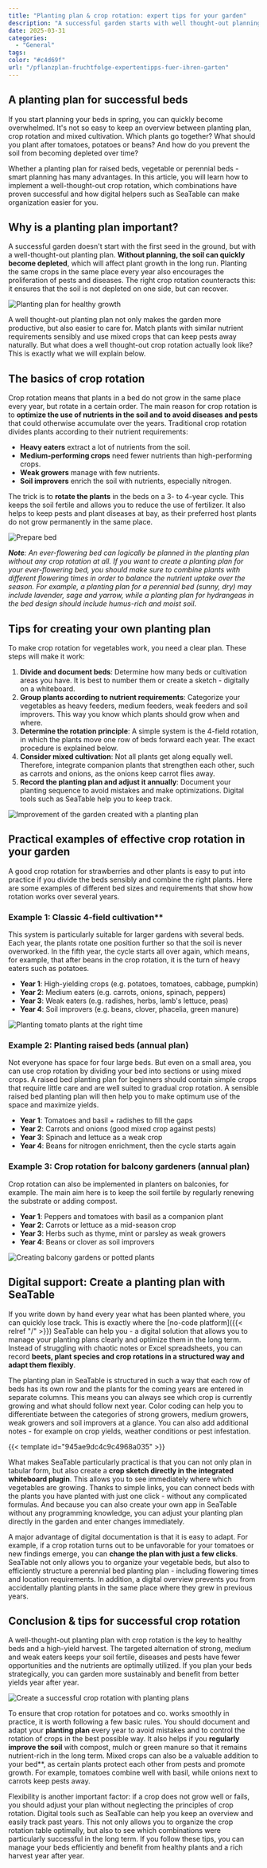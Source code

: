 ```yaml
---
title: "Planting plan & crop rotation: expert tips for your garden"
description: "A successful garden starts with well thought-out planning. With the right crop rotation, the soil remains fertile, pests have a harder time and the harvest is richer. This article shows you how to create a planting plan for vegetables, raised beds and perennial beds."
date: 2025-03-31
categories: 
  - "General"
tags:
color: "#c4d69f"
url: "/pflanzplan-fruchtfolge-expertentipps-fuer-ihren-garten"
---
```


## A planting plan for successful beds

If you start planning your beds in spring, you can quickly become overwhelmed. It's not so easy to keep an overview between planting plan, crop rotation and mixed cultivation. Which plants go together? What should you plant after tomatoes, potatoes or beans? And how do you prevent the soil from becoming depleted over time?

Whether a planting plan for raised beds, vegetable or perennial beds - smart planning has many advantages. In this article, you will learn how to implement a well-thought-out crop rotation, which combinations have proven successful and how digital helpers such as SeaTable can make organization easier for you.

## Why is a planting plan important?

A successful garden doesn't start with the first seed in the ground, but with a well-thought-out planting plan. **Without planning, the soil can quickly become depleted**, which will affect plant growth in the long run. Planting the same crops in the same place every year also encourages the proliferation of pests and diseases. The right crop rotation counteracts this: it ensures that the soil is not depleted on one side, but can recover.

![Planting plan for healthy growth](3.jpg)

A well thought-out planting plan not only makes the garden more productive, but also easier to care for. Match plants with similar nutrient requirements sensibly and use mixed crops that can keep pests away naturally. But what does a well thought-out crop rotation actually look like? This is exactly what we will explain below.

## The basics of crop rotation

Crop rotation means that plants in a bed do not grow in the same place every year, but rotate in a certain order. The main reason for crop rotation is to **optimize the use of nutrients in the soil and to avoid diseases and pests** that could otherwise accumulate over the years. Traditional crop rotation divides plants according to their nutrient requirements:

- **Heavy eaters** extract a lot of nutrients from the soil.
- **Medium-performing crops** need fewer nutrients than high-performing crops.
- **Weak growers** manage with few nutrients.
- **Soil improvers** enrich the soil with nutrients, especially nitrogen.  
    

The trick is to **rotate the plants** in the beds on a 3- to 4-year cycle. This keeps the soil fertile and allows you to reduce the use of fertilizer. It also helps to keep pests and plant diseases at bay, as their preferred host plants do not grow permanently in the same place.

![Prepare bed](2.jpg)

_**Note**: An ever-flowering bed can logically be planned in the planting plan without any crop rotation at all. If you want to create a planting plan for your ever-flowering bed, you should make sure to combine plants with different flowering times in order to balance the nutrient uptake over the season. For example, a planting plan for a perennial bed (sunny, dry) may include lavender, sage and yarrow, while a planting plan for hydrangeas in the bed design should include humus-rich and moist soil_.

## Tips for creating your own planting plan

To make crop rotation for vegetables work, you need a clear plan. These steps will make it work:

1. **Divide and document beds**: Determine how many beds or cultivation areas you have. It is best to number them or create a sketch - digitally on a whiteboard.
1. **Group plants according to nutrient requirements**: Categorize your vegetables as heavy feeders, medium feeders, weak feeders and soil improvers. This way you know which plants should grow when and where.
1. **Determine the rotation principle**: A simple system is the 4-field rotation, in which the plants move one row of beds forward each year. The exact procedure is explained below.
1. **Consider mixed cultivation**: Not all plants get along equally well. Therefore, integrate companion plants that strengthen each other, such as carrots and onions, as the onions keep carrot flies away.
1. **Record the planting plan and adjust it annually**: Document your planting sequence to avoid mistakes and make optimizations. Digital tools such as SeaTable help you to keep track.  
    

![Improvement of the garden created with a planting plan](4.jpg)

## Practical examples of effective crop rotation in your garden

A good crop rotation for strawberries and other plants is easy to put into practice if you divide the beds sensibly and combine the right plants. Here are some examples of different bed sizes and requirements that show how rotation works over several years.

### Example 1: Classic 4-field cultivation**

This system is particularly suitable for larger gardens with several beds. Each year, the plants rotate one position further so that the soil is never overworked. In the fifth year, the cycle starts all over again, which means, for example, that after beans in the crop rotation, it is the turn of heavy eaters such as potatoes.

- **Year 1**: High-yielding crops (e.g. potatoes, tomatoes, cabbage, pumpkin)
- **Year 2**: Medium eaters (e.g. carrots, onions, spinach, peppers)
- **Year 3**: Weak eaters (e.g. radishes, herbs, lamb's lettuce, peas)
- **Year 4**: Soil improvers (e.g. beans, clover, phacelia, green manure)
    

![Planting tomato plants at the right time](5.jpg)

### Example 2: Planting raised beds (annual plan)

Not everyone has space for four large beds. But even on a small area, you can use crop rotation by dividing your bed into sections or using mixed crops. A raised bed planting plan for beginners should contain simple crops that require little care and are well suited to gradual crop rotation. A sensible raised bed planting plan will then help you to make optimum use of the space and maximize yields.

- **Year 1**: Tomatoes and basil + radishes to fill the gaps
- **Year 2**: Carrots and onions (good mixed crop against pests)
- **Year 3**: Spinach and lettuce as a weak crop
- **Year 4**: Beans for nitrogen enrichment, then the cycle starts again
    

### Example 3: Crop rotation for balcony gardeners (annual plan)

Crop rotation can also be implemented in planters on balconies, for example. The main aim here is to keep the soil fertile by regularly renewing the substrate or adding compost.

- **Year 1**: Peppers and tomatoes with basil as a companion plant
- **Year 2**: Carrots or lettuce as a mid-season crop
- **Year 3**: Herbs such as thyme, mint or parsley as weak growers
- **Year 4**: Beans or clover as soil improvers
    

![Creating balcony gardens or potted plants](Blogartikel-Pflanzplan.jpg)

## Digital support: Create a planting plan with SeaTable

If you write down by hand every year what has been planted where, you can quickly lose track. This is exactly where the [no-code platform]({{< relref "/" >}}) SeaTable can help you - a digital solution that allows you to manage your planting plans clearly and optimize them in the long term. Instead of struggling with chaotic notes or Excel spreadsheets, you can record **beets, plant species and crop rotations in a structured way and adapt them flexibly**.

The planting plan in SeaTable is structured in such a way that each row of beds has its own row and the plants for the coming years are entered in separate columns. This means you can always see which crop is currently growing and what should follow next year. Color coding can help you to differentiate between the categories of strong growers, medium growers, weak growers and soil improvers at a glance. You can also add additional notes - for example on crop yields, weather conditions or pest infestation.  

{{< template id="945ae9dc4c9c4968a035" >}}
  
What makes SeaTable particularly practical is that you can not only plan in tabular form, but also create a **crop sketch directly in the integrated whiteboard plugin**. This allows you to see immediately where which vegetables are growing. Thanks to simple links, you can connect beds with the plants you have planted with just one click - without any complicated formulas. And because you can also create your own app in SeaTable without any programming knowledge, you can adjust your planting plan directly in the garden and enter changes immediately.  
  
A major advantage of digital documentation is that it is easy to adapt. For example, if a crop rotation turns out to be unfavorable for your tomatoes or new findings emerge, you can **change the plan with just a few clicks**. SeaTable not only allows you to organize your vegetable beds, but also to efficiently structure a perennial bed planting plan - including flowering times and location requirements. In addition, a digital overview prevents you from accidentally planting plants in the same place where they grew in previous years.

## Conclusion & tips for successful crop rotation

A well-thought-out planting plan with crop rotation is the key to healthy beds and a high-yield harvest. The targeted alternation of strong, medium and weak eaters keeps your soil fertile, diseases and pests have fewer opportunities and the nutrients are optimally utilized. If you plan your beds strategically, you can garden more sustainably and benefit from better yields year after year.

![Create a successful crop rotation with planting plans](Header.jpg)

To ensure that crop rotation for potatoes and co. works smoothly in practice, it is worth following a few basic rules. You should document and adapt your **planting plan** every year to avoid mistakes and to control the rotation of crops in the best possible way. It also helps if you **regularly improve the soil** with compost, mulch or green manure so that it remains nutrient-rich in the long term. Mixed crops can also be a valuable addition to your bed**, as certain plants protect each other from pests and promote growth. For example, tomatoes combine well with basil, while onions next to carrots keep pests away.

Flexibility is another important factor: if a crop does not grow well or fails, you should adjust your plan without neglecting the principles of crop rotation. Digital tools such as SeaTable can help you keep an overview and easily track past years. This not only allows you to organize the crop rotation table optimally, but also to see which combinations were particularly successful in the long term. If you follow these tips, you can manage your beds efficiently and benefit from healthy plants and a rich harvest year after year.